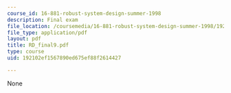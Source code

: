 ```yaml
---
course_id: 16-881-robust-system-design-summer-1998
description: Final exam
file_location: /coursemedia/16-881-robust-system-design-summer-1998/192102ef1567890ed675ef88f2614427_RD_final9.pdf
file_type: application/pdf
layout: pdf
title: RD_final9.pdf
type: course
uid: 192102ef1567890ed675ef88f2614427

---
```

None